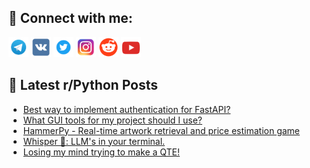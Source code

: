 ## 🔎 Connect with me:
[<img src="https://github.com/bullbesh/bullbesh/blob/main/images/Telegram.png" width="32" height="32" />](https://t.me/bullbesh)
[<img src="https://github.com/bullbesh/bullbesh/blob/main/images/VK.png" width="32" height="32" />](https://vk.com/bullbesh)
[<img src="https://github.com/bullbesh/bullbesh/blob/main/images/Twitter.png" width="32" height="32" />](https://twitter.com/bullbesh1)
[<img src="https://github.com/bullbesh/bullbesh/blob/main/images/Instagram.png" width="32" height="32" />](https://www.instagram.com/bullbesh)
[<img src="https://github.com/bullbesh/bullbesh/blob/main/images/Reddit.png" width="32" height="32" />](https://www.reddit.com/user/bullbesh)
[<img src="https://github.com/bullbesh/bullbesh/blob/main/images/YouTube.png" width="32" height="32" />](https://www.youtube.com/channel/UCtfjRs6uzgq5mfm8S06WTcg)

## 📕 Latest r/Python Posts
<!-- BLOG-POST-LIST:START -->
- [Best way to implement authentication for FastAPI?](https://www.reddit.com/r/Python/comments/1fuq53i/best_way_to_implement_authentication_for_fastapi/)
- [What GUI tools for my project should I use?](https://www.reddit.com/r/Python/comments/1fupokp/what_gui_tools_for_my_project_should_i_use/)
- [HammerPy - Real-time artwork retrieval and price estimation game](https://www.reddit.com/r/Python/comments/1fuoeld/hammerpy_realtime_artwork_retrieval_and_price/)
- [Whisper 🤫: LLM&#39;s in your terminal.](https://www.reddit.com/r/Python/comments/1fuoc8f/whisper_llms_in_your_terminal/)
- [Losing my mind trying to make a QTE!](https://www.reddit.com/r/Python/comments/1fum55z/losing_my_mind_trying_to_make_a_qte/)
<!-- BLOG-POST-LIST:END -->
